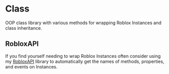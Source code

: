 # Class

OOP class library with various methods for wrapping Roblox Instances and class inheritance.

## RobloxAPI

If you find yourself needing to wrap Roblox Instances often consider using my
[RobloxAPI](https://github.com/raphtalia/RobloxAPI) library to automatically
get the names of methods, properties, and events on Instances.
